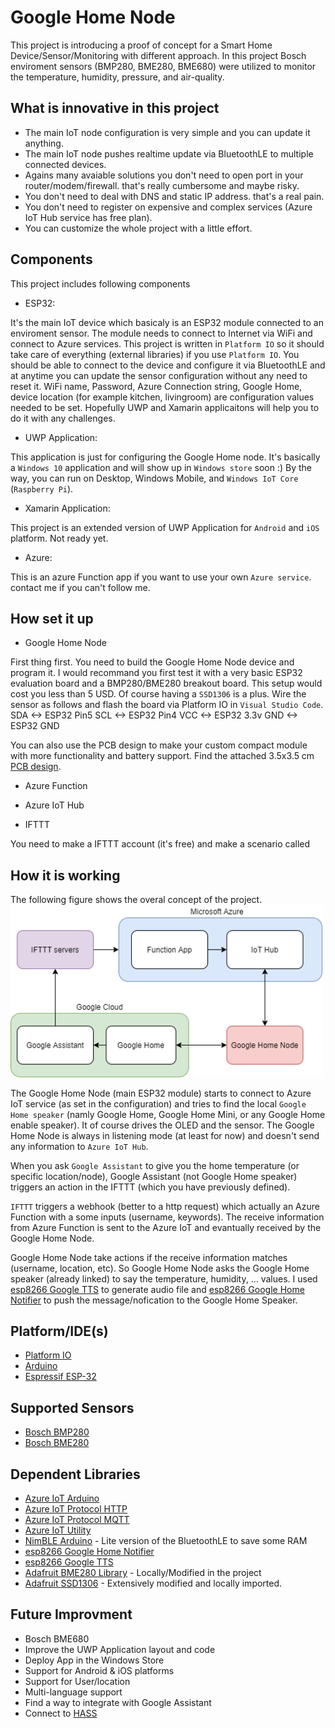 # Google Home Node

This project is introducing a proof of concept for a Smart Home Device/Sensor/Monitoring with different approach.
In this project Bosch enviroment sensors (BMP280, BME280, BME680) were utilized to monitor the temperature, humidity, pressure, and air-quality.

## What is innovative in this project

- The main IoT node configuration is very simple and you can update it anything.
- The main IoT node pushes realtime update via BluetoothLE to multiple connected devices.
- Agains many avaiable solutions you don't need to open port in your router/modem/firewall. that's really cumbersome and maybe risky.
- You don't need to deal with DNS and static IP address. that's a real pain.
- You don't need to register on expensive and complex services (Azure IoT Hub service has free plan).
- You can customize the whole project with a little effort.

## Components

This project includes following components

- ESP32:

It's the main IoT device which basicaly is an ESP32 module connected to an enviroment sensor. The module needs to connect to Internet via WiFi and connect to Azure services. This project is written in `Platform IO` so it should take care of everything (external libraries) if you use `Platform IO`.
You should be able to connect to the device and configure it via BluetoothLE and at anytime you can update the sensor configuration without any need to reset it.
WiFi name, Password, Azure Connection string, Google Home, device location (for example kitchen, livingroom) are configuration values needed to be set. Hopefully UWP and Xamarin applicaitons will help you to do it with any challenges.

- UWP Application:

This application is just for configuring the Google Home node. It's basically a `Windows 10` application and will show up in `Windows store` soon :)
By the way, you can run on Desktop, Windows Mobile, and `Windows IoT Core` (`Raspberry Pi`).

- Xamarin Application:

This project is an extended version of UWP Application for `Android` and `iOS` platform. Not ready yet.

- Azure:

This is an azure Function app if you want to use your own `Azure service`. contact me if you can't follow me.

## How set it up

- Google Home Node

First thing first. You need to build the Google Home Node device and program it.
I would recommand you first test it with a very basic ESP32 evaluation board and a BMP280/BME280 breakout board. This setup would cost you less than 5 USD. Of course having a `SSD1306` is a plus.
Wire the sensor as follows and flash the board via Platform IO in `Visual Studio Code`.
SDA <-> ESP32 Pin5
SCL <-> ESP32 Pin4
VCC <-> ESP32 3.3v
GND <-> ESP32 GND

You can also use the PCB design to make your custom compact module with more functionality and battery support.
Find the attached 3.5x3.5 cm [PCB design](https://github.com/rezaneam/GoogleHomeNode/blob/master/KiCad-Design/KiCad-Design.kicad_pcb).

- Azure Function
- Azure IoT Hub

- IFTTT

You need to make a IFTTT account (it's free) and make a scenario called

## How it is working

The following figure shows the overal concept of the project.
<img src="assets/Diagram.png?raw=true" width="500px">

The Google Home Node (main ESP32 module) starts to connect to Azure IoT service (as set in the configuration) and tries to find the local `Google Home speaker` (namly Google Home, Google Home Mini, or any Google Home enable speaker). It of course drives the OLED and the sensor.
The Google Home Node is always in listening mode (at least for now) and doesn't send any information to `Azure IoT Hub`.

When you ask `Google Assistant` to give you the home temperature (or specific location/node), Google Assistant (not Google Home speaker) triggers an action in the IFTTT (which you have previously defined).

`IFTTT` triggers a webhook (better to a http request) which actually an Azure Function with a some inputs (username, keywords).
The receive information from Azure Function is sent to the Azure IoT and evantually received by the Google Home Node.

Google Home Node take actions if the receive information matches (username, location, etc). So Google Home Node asks the Google Home speaker (already linked) to say the temperature, humidity, ... values.
I used [esp8266 Google TTS](https://github.com/horihiro/esp8266-google-tts) to generate audio file and [esp8266 Google Home Notifier](https://github.com/horihiro/esp8266-google-home-notifier) to push the message/nofication to the Google Home Speaker.

## Platform/IDE(s)

- [Platform IO](https://platformio.org/)
- [Arduino](https://www.arduino.cc/)
- [Espressif ESP-32](https://www.espressif.com/en/products/socs/esp32)

## Supported Sensors

- [Bosch BMP280](https://www.bosch-sensortec.com/products/environmental-sensors/pressure-sensors/bmp280/)
- [Bosch BME280](https://www.bosch-sensortec.com/products/environmental-sensors/humidity-sensors-bme280/)

## Dependent Libraries

- [Azure IoT Arduino](https://github.com/Azure/azure-iot-arduino)
- [Azure IoT Protocol HTTP](https://github.com/Azure/azure-iot-arduino-protocol-http)
- [Azure IoT Protocol MQTT](https://github.com/Azure/azure-iot-arduino-protocol-mqtt)
- [Azure IoT Utility](https://github.com/Azure/azure-iot-arduino-utility)
- [NimBLE Arduino](https://github.com/h2zero/NimBLE-Arduino) - Lite version of the BluetoothLE to save some RAM
- [esp8266 Google Home Notifier](https://github.com/horihiro/esp8266-google-home-notifier)
- [esp8266 Google TTS](https://github.com/horihiro/esp8266-google-tts)
- [Adafruit BME280 Library](https://github.com/adafruit/Adafruit_BME280_Library) - Locally/Modified in the project
- [Adafruit SSD1306](https://github.com/adafruit/Adafruit_SSD1306) - Extensively modified and locally imported.

## Future Improvment

- Bosch BME680
- Improve the UWP Application layout and code
- Deploy App in the Windows Store
- Support for Android & iOS platforms
- Support for User/location
- Multi-language support
- Find a way to integrate with Google Assistant
- Connect to [HASS](https://www.home-assistant.io/)
